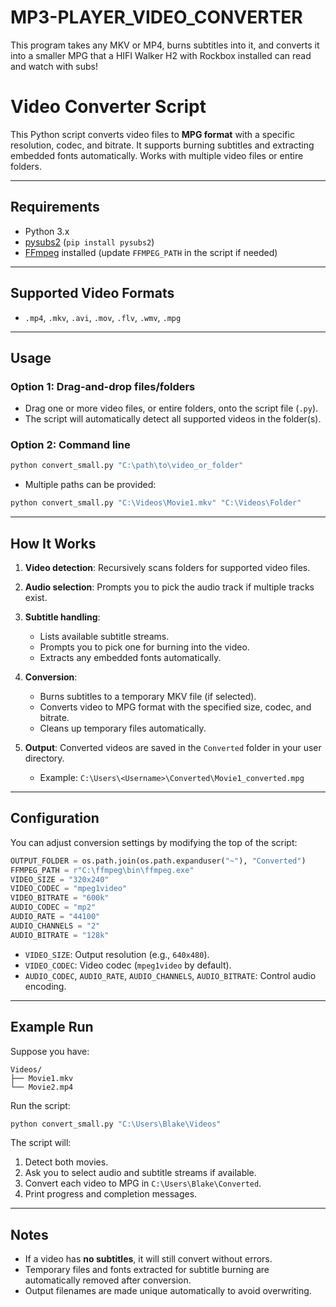 # MP3-PLAYER_VIDEO_CONVERTER

This program takes any MKV or MP4, burns subtitles into it, and converts it into a smaller MPG that a HIFI Walker H2 with Rockbox installed can read and watch with subs!


# Video Converter Script

This Python script converts video files to **MPG format** with a specific resolution, codec, and bitrate. It supports burning subtitles and extracting embedded fonts automatically. Works with multiple video files or entire folders.

---

## **Requirements**

* Python 3.x
* [pysubs2](https://pypi.org/project/pysubs2/) (`pip install pysubs2`)
* [FFmpeg](https://ffmpeg.org/download.html) installed (update `FFMPEG_PATH` in the script if needed)

---

## **Supported Video Formats**

* `.mp4`, `.mkv`, `.avi`, `.mov`, `.flv`, `.wmv`, `.mpg`

---

## **Usage**

### **Option 1: Drag-and-drop files/folders**

* Drag one or more video files, or entire folders, onto the script file (`.py`).
* The script will automatically detect all supported videos in the folder(s).

### **Option 2: Command line**

```bash
python convert_small.py "C:\path\to\video_or_folder"
```

* Multiple paths can be provided:

```bash
python convert_small.py "C:\Videos\Movie1.mkv" "C:\Videos\Folder"
```

---

## **How It Works**

1. **Video detection**: Recursively scans folders for supported video files.
2. **Audio selection**: Prompts you to pick the audio track if multiple tracks exist.
3. **Subtitle handling**:

   * Lists available subtitle streams.
   * Prompts you to pick one for burning into the video.
   * Extracts any embedded fonts automatically.
4. **Conversion**:

   * Burns subtitles to a temporary MKV file (if selected).
   * Converts video to MPG format with the specified size, codec, and bitrate.
   * Cleans up temporary files automatically.
5. **Output**: Converted videos are saved in the `Converted` folder in your user directory.

   * Example: `C:\Users\<Username>\Converted\Movie1_converted.mpg`

---

## **Configuration**

You can adjust conversion settings by modifying the top of the script:

```python
OUTPUT_FOLDER = os.path.join(os.path.expanduser("~"), "Converted")
FFMPEG_PATH = r"C:\ffmpeg\bin\ffmpeg.exe"
VIDEO_SIZE = "320x240"
VIDEO_CODEC = "mpeg1video"
VIDEO_BITRATE = "600k"
AUDIO_CODEC = "mp2"
AUDIO_RATE = "44100"
AUDIO_CHANNELS = "2"
AUDIO_BITRATE = "128k"
```

* `VIDEO_SIZE`: Output resolution (e.g., `640x480`).
* `VIDEO_CODEC`: Video codec (`mpeg1video` by default).
* `AUDIO_CODEC`, `AUDIO_RATE`, `AUDIO_CHANNELS`, `AUDIO_BITRATE`: Control audio encoding.

---

## **Example Run**

Suppose you have:

```
Videos/
├── Movie1.mkv
└── Movie2.mp4
```

Run the script:

```bash
python convert_small.py "C:\Users\Blake\Videos"
```

The script will:

1. Detect both movies.
2. Ask you to select audio and subtitle streams if available.
3. Convert each video to MPG in `C:\Users\Blake\Converted`.
4. Print progress and completion messages.

---

## **Notes**

* If a video has **no subtitles**, it will still convert without errors.
* Temporary files and fonts extracted for subtitle burning are automatically removed after conversion.
* Output filenames are made unique automatically to avoid overwriting.

